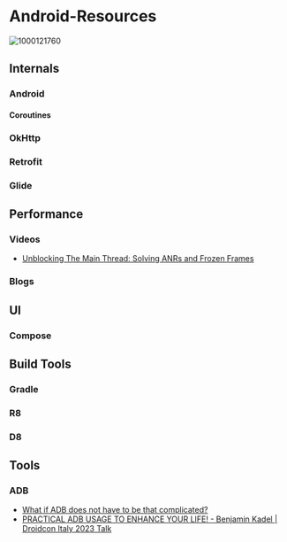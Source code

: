 # Android-Resources
![1000121760](https://github.com/user-attachments/assets/490bb5a4-ce1d-4ffb-b04b-61a3ca91ab31)

## Internals
### Android
#### Coroutines
### OkHttp
### Retrofit
### Glide

## Performance
### Videos
- [Unblocking The Main Thread: Solving ANRs and Frozen Frames](https://youtu.be/BSB7ZLNm9ac)
### Blogs

## UI
### Compose
## Build Tools
### Gradle
### R8
### D8

## Tools
### ADB
- [What if ADB does not have to be that complicated?](https://youtu.be/auiGFhKBDAE)
- [PRACTICAL ADB USAGE TO ENHANCE YOUR LIFE! - Benjamin Kadel | Droidcon Italy 2023 Talk](https://youtu.be/KFnqoze9nZc)

